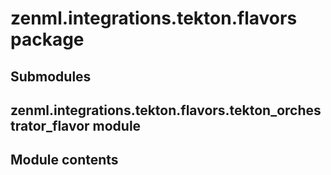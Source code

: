 # zenml.integrations.tekton.flavors package

## Submodules

## zenml.integrations.tekton.flavors.tekton_orchestrator_flavor module

## Module contents
